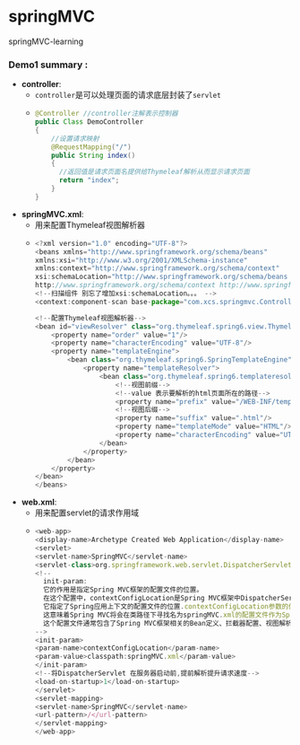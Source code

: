 # springMVC 
springMVC-learning

### Demo1 summary :
* __controller__:
  * ``controller``是可以处理页面的请求底层封装了``servlet``
  * ```java
    @Controller //controller注解表示控制器
    public Class DemoController
    {
        //设置请求映射
        @RequestMapping("/")
        public String index()
        {
          //返回值是请求页面名提供给Thymeleaf解析从而显示请求页面
          return "index";
        }
    } 
    
    ```
* __springMVC.xml__:
  * 用来配置Thymeleaf视图解析器
  * ```javascript 
    <?xml version="1.0" encoding="UTF-8"?>
    <beans xmlns="http://www.springframework.org/schema/beans"
    xmlns:xsi="http://www.w3.org/2001/XMLSchema-instance"
    xmlns:context="http://www.springframework.org/schema/context"
    xsi:schemaLocation="http://www.springframework.org/schema/beans http://www.springframework.org/schema/beans/spring-beans.xsd
    http://www.springframework.org/schema/context http://www.springframework.org/schema/context/spring-context.xsd">
    <!--扫描组件 别忘了增加xsi:schemaLocation。。。 -->
    <context:component-scan base-package="com.xcs.springmvc.Controller" />

    <!--配置Thymeleaf视图解析器-->
    <bean id="viewResolver" class="org.thymeleaf.spring6.view.ThymeleafViewResolver">
        <property name="order" value="1"/>
        <property name="characterEncoding" value="UTF-8"/>
        <property name="templateEngine">
            <bean class="org.thymeleaf.spring6.SpringTemplateEngine">
                <property name="templateResolver">
                    <bean class="org.thymeleaf.spring6.templateresolver.SpringResourceTemplateResolver">
                        <!--视图前缀-->
                        <!--value 表示要解析的html页面所在的路径-->
                        <property name="prefix" value="/WEB-INF/templates/"/>
                        <!--视图后缀-->
                        <property name="suffix" value=".html"/>
                        <property name="templateMode" value="HTML"/>
                        <property name="characterEncoding" value="UTF-8"/>
                    </bean>
                </property>
            </bean>
        </property>
    </bean>
    </beans>

    ```
 * __web.xml__:
    * 用来配置servlet的请求作用域
    * ```javascript
      <web-app>
      <display-name>Archetype Created Web Application</display-name>
      <servlet>
      <servlet-name>SpringMVC</servlet-name>
      <servlet-class>org.springframework.web.servlet.DispatcherServlet</servlet-class>
      <!--
        init-param:
        它的作用是指定Spring MVC框架的配置文件的位置。
        在这个配置中，contextConfigLocation是Spring MVC框架中DispatcherServlet的初始化参数之一，
        它指定了Spring应用上下文的配置文件的位置.contextConfigLocation参数的值被设置为classpath:springMVC.xml，
        这意味着Spring MVC将会在类路径下寻找名为springMVC.xml的配置文件作为Spring应用上下文的配置文件。
        这个配置文件通常包含了Spring MVC框架相关的Bean定义、拦截器配置、视图解析器等等。
      -->
      <init-param>
      <param-name>contextConfigLocation</param-name>
      <param-value>classpath:springMVC.xml</param-value>
      </init-param>
      <!--将DispatcherServlet 在服务器启动前,提前解析提升请求速度-->
      <load-on-startup>1</load-on-startup>
      </servlet>
      <servlet-mapping>
      <servlet-name>SpringMVC</servlet-name>
      <url-pattern>/</url-pattern>
      </servlet-mapping>
      </web-app>

    ```
